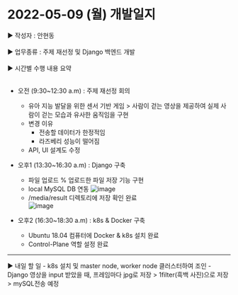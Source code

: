 <h1>2022-05-09 (월) 개발일지</h1>

▶ 작성자 : 안현동<br><br>
▶ 업무종류 : 주제 재선정 및 Django 백엔드 개발<br><br>
▶ 시간별 수행 내용 요약<br><br>
- 오전 (9:30~12:30 a.m) : 주제 재선정 회의
  - 유아 지능 발달을 위한 센서 기반 게임 > 사람이 걷는 영상을 제공하여 실제 사람이 걷는 모습과 유사한 움직임을 구현 
  - 변경 이유
    - 전송할 데이터가 한정적임
    - 라즈베리 성능이 떨어짐
  - API, UI 설계도 수정
- 오후1 (13:30~16:30 a.m) : Django 구축
  - 파일 업로드 % 업로드한 파일 저장 기능 구현
  - local MySQL DB 연동
  ![image](https://user-images.githubusercontent.com/81276472/167451211-e9451e54-dab8-45ba-83a5-2b6b7049607d.png)
  - /media/result 디렉토리에 저장 확인 완료<br>
  ![image](https://user-images.githubusercontent.com/81276472/167452657-7999b186-d84d-424c-912f-c54022bc7b61.png)

- 오후2 (16:30~18:30 a.m) : k8s & Docker 구축
  - Ubuntu 18.04 컴퓨터에 Docker & k8s 설치 완료
  - Control-Plane 역할 설정 완료
<hr>
▶ 내일 할 일
- k8s 설치 및 master node, worker node 클러스터하여 조인
- Django 영상을 input 받았을 때, 프레임마다 jpg로 저장 > 1filter(흑백 사진)으로 저장 > mySQL전송 예정
